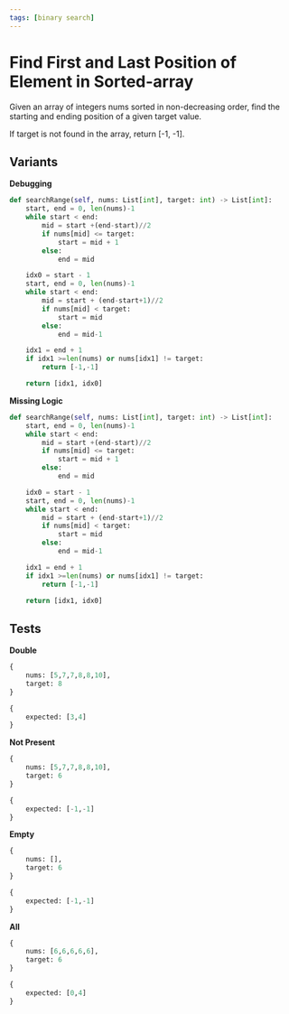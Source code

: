```yaml
---
tags: [binary search]
---
```


# Find First and Last Position of Element in Sorted-array
Given an array of integers nums sorted in non-decreasing order, find the starting and ending position of a given target value.

If target is not found in the array, return [-1, -1].

## Variants

**Debugging**
```python
def searchRange(self, nums: List[int], target: int) -> List[int]:
    start, end = 0, len(nums)-1
    while start < end:
        mid = start +(end-start)//2
        if nums[mid] <= target:
            start = mid + 1
        else:
            end = mid

    idx0 = start - 1
    start, end = 0, len(nums)-1
    while start < end:
        mid = start + (end-start+1)//2
        if nums[mid] < target:
            start = mid
        else:
            end = mid-1

    idx1 = end + 1
    if idx1 >=len(nums) or nums[idx1] != target:
        return [-1,-1]

    return [idx1, idx0]
```

**Missing Logic**
```python
def searchRange(self, nums: List[int], target: int) -> List[int]:
    start, end = 0, len(nums)-1
    while start < end:
        mid = start +(end-start)//2
        if nums[mid] <= target:
            start = mid + 1
        else:
            end = mid

    idx0 = start - 1
    start, end = 0, len(nums)-1
    while start < end:
        mid = start + (end-start+1)//2
        if nums[mid] < target:
            start = mid
        else:
            end = mid-1

    idx1 = end + 1
    if idx1 >=len(nums) or nums[idx1] != target:
        return [-1,-1]

    return [idx1, idx0]
```

## Tests

**Double**
```python
{
    nums: [5,7,7,8,8,10],
    target: 8
}
```

```python
{
    expected: [3,4]
}
```

**Not Present**
```python
{
    nums: [5,7,7,8,8,10],
    target: 6
}
```

```python
{
    expected: [-1,-1]
}
```

**Empty**
```python
{
    nums: [],
    target: 6
}
```

```python
{
    expected: [-1,-1]
}
```

**All**
```python
{
    nums: [6,6,6,6,6],
    target: 6
}
```

```python
{
    expected: [0,4]
}
```
